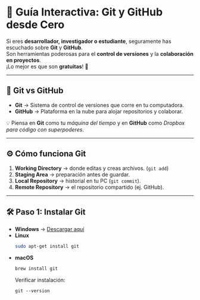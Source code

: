 # 📘 Guía Interactiva: Git y GitHub desde Cero  

Si eres **desarrollador, investigador o estudiante**, seguramente has escuchado sobre **Git** y **GitHub**.  
Son herramientas poderosas para el **control de versiones** y la **colaboración en proyectos**.  
¡Lo mejor es que son **gratuitas**! 🚀  

---

## 🔹 Git vs GitHub
- **Git** → Sistema de control de versiones que corre en tu computadora.  
- **GitHub** → Plataforma en la nube para alojar repositorios y colaborar.  

💡 Piensa en **Git** como tu *máquina del tiempo* y en **GitHub** como *Dropbox para código con superpoderes*.  

---

## ⚙️ Cómo funciona Git
1. **Working Directory** → donde editas y creas archivos. (`git add`)  
2. **Staging Area** → preparación antes de guardar.  
3. **Local Repository** → historial en tu PC (`git commit`).  
4. **Remote Repository** → el repositorio compartido (ej. GitHub).  

---

## 🛠️ Paso 1: Instalar Git
- **Windows** → [Descargar aquí](https://git-scm.com)  
- **Linux**  
  ```bash
  sudo apt-get install git
  ```
- **macOS**
  ```bash
  brew install git
  ```
  Verificar instalación:
  ```blash
  git --version
  ```

